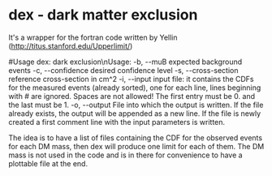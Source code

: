 # dex - dark matter exclusion
It's a wrapper for the fortran code written by Yellin (http://titus.stanford.edu/Upperlimit/)

#Usage
dex: dark exclusion\nUsage:
    -b, --muB expected background events
    -c, --confidence desired confidence level
    -s, --cross-section reference cross-section in cm^2
    -i, --input input file: it contains the CDFs for the measured events (already sorted),
     one for each line, lines beginning with # are ignored. Spaces are not allowed!
     The first entry must be 0. and the last must be 1.
    -o, --output File into which the output is written. If the file already exists, the output will be appended as a new line.
      If the file is newly created a first comment line with the input parameters is written.

The idea is to have a list of files containing the CDF for the observed events for each DM mass, then dex will produce one limit for each of them.
The DM mass is not used in the code and is in there for convenience to have a plottable file at the end.